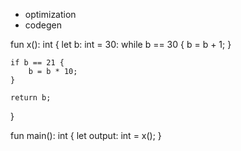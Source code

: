 - optimization
- codegen

fun x(): int {
    let b: int = 30:
    while b == 30 {
        b = b + 1;
    }

    if b == 21 {
        b = b * 10;
    }

    return b;
}


fun main(): int {
    let output: int = x();
}

